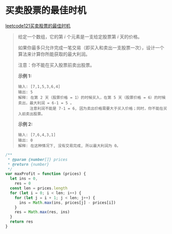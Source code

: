 # 买卖股票的最佳时机

[leetcode121买卖股票的最佳时机](https://leetcode-cn.com/problems/best-time-to-buy-and-sell-stock/)

> 
> 给定一个数组，它的第 *i* 个元素是一支给定股票第 *i* 天的价格。
>
> 如果你最多只允许完成一笔交易（即买入和卖出一支股票一次），设计一个算法来计算你所能获取的最大利润。
>
> 注意：你不能在买入股票前卖出股票。
>
>  
>
> **示例 1:**
>
> ```
> 输入: [7,1,5,3,6,4]
> 输出: 5
> 解释: 在第 2 天（股票价格 = 1）的时候买入，在第 5 天（股票价格 = 6）的时候卖出，最大利润 = 6-1 = 5 。
>      注意利润不能是 7-1 = 6, 因为卖出价格需要大于买入价格；同时，你不能在买入前卖出股票。
> ```
>
> **示例 2:**
>
> ```
> 输入: [7,6,4,3,1]
> 输出: 0
> 解释: 在这种情况下, 没有交易完成, 所以最大利润为 0。
> ```



```javascript
/**
 * @param {number[]} prices
 * @return {number}
 */
var maxProfit = function (prices) {
  let ins = 0,
    res = 0
  const len = prices.length
  for (let i = 0; i < len; i++) {
    for (let j = i + 1; j < len; j++) {
      ins = Math.max(ins, prices[j] - prices[i])
    }
    res = Math.max(res, ins)
  }
  return res
}
```

